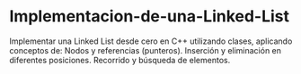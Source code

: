# Implementacion-de-una-Linked-List
Implementar una Linked List desde cero en C++ utilizando clases, aplicando conceptos de:  Nodos y referencias (punteros).  Inserción y eliminación en diferentes posiciones.  Recorrido y búsqueda de elementos.
